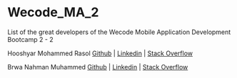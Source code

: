 # Wecode_MA_2
List of the great developers of the Wecode Mobile Application Development Bootcamp 2 - 2

Hooshyar Mohammed Rasol [Github](https://github.com/hooshyar) | [Linkedin](https://www.linkedin.com/in/hooshyar/) | [Stack Overflow](https://stackoverflow.com/users/10622449/hooshyar)

Brwa Nahman Muhammed [Github](https://github.com/BrwaCs) | [Linkedin](https://www.linkedin.com/in/brwa-nahman-449996197) | [Stack Overflow](stackoverflow.com/users/19229945/brwa-nahman)
